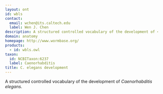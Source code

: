 ```yaml
---
layout: ont
id: wbls
contact: 
  email: wchen@its.caltech.edu
  label: Wen J. Chen
description: A structured controlled vocabulary of the development of <i>Caenorhabditis elegans</i>.
domain: anatomy
homepage: http://www.wormbase.org/
products: 
  - id: wbls.owl
taxon: 
  id: NCBITaxon:6237
  label: Caenorhabditis
title: C. elegans development
---
```


A structured controlled vocabulary of the development of <i>Caenorhabditis elegans</i>.